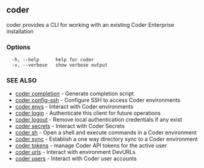## coder

coder provides a CLI for working with an existing Coder Enterprise installation

### Options

```
  -h, --help      help for coder
  -v, --verbose   show verbose output
```

### SEE ALSO

* [coder completion](coder_completion.md)	 - Generate completion script
* [coder config-ssh](coder_config-ssh.md)	 - Configure SSH to access Coder environments
* [coder envs](coder_envs.md)	 - Interact with Coder environments
* [coder login](coder_login.md)	 - Authenticate this client for future operations
* [coder logout](coder_logout.md)	 - Remove local authentication credentials if any exist
* [coder secrets](coder_secrets.md)	 - Interact with Coder Secrets
* [coder sh](coder_sh.md)	 - Open a shell and execute commands in a Coder environment
* [coder sync](coder_sync.md)	 - Establish a one way directory sync to a Coder environment
* [coder tokens](coder_tokens.md)	 - manage Coder API tokens for the active user
* [coder urls](coder_urls.md)	 - Interact with environment DevURLs
* [coder users](coder_users.md)	 - Interact with Coder user accounts

